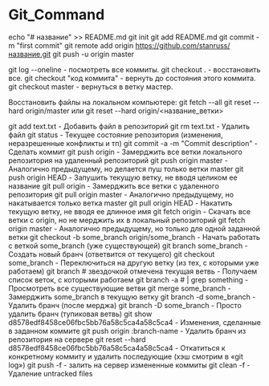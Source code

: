 # Git_Command
echo "# название" >> README.md
git init
git add README.md
git commit -m "first commit"
git remote add origin https://github.com/stanruss/название.git
git push -u origin master

git log --oneline - посмотреть все коммиты.
git checkout . - восстановить все.
git checkout "код коммита" - вернуть до состояния этого коммита.
git checkout master - вернуться в ветку мастер.

Восстановить файлы на локальном компьютере:
git fetch --all
git reset --hard origin/master или git reset --hard origin/<название_ветки>

git add text.txt - Добавить файл в репозиторий
git rm text.txt - Удалить файл
git status - Текущее состояние репозитория (изменения, неразрешенные конфликты и тп)
git commit -a -m "Commit description" - Сделать коммит
git push origin - Замерджить все ветки локального репозитория на удаленный репозиторий 
git push origin master - Аналогично предыдущему, но делается пуш только ветки master
git push origin HEAD - Запушить текущую ветку, не вводя целиком ее название
git pull origin - Замерджить все ветки с удаленного репозитория
git pull origin master - Аналогично предыдущему, но накатывается только ветка master
git pull origin HEAD - Накатить текущую ветку, не вводя ее длинное имя
git fetch origin - Скачать все ветки с origin, но не мерджить их в локальный репозиторий
git fetch origin master - Аналогично предыдущему, но только для одной заданной ветки
git checkout -b some_branch origin/some_branch - Начать работать с веткой some_branch (уже существующей)
git branch some_branch - Создать новый бранч (ответвится от текущего)
git checkout some_branch - Переключиться на другую ветку (из тех, с которыми уже работаем)
git branch # звездочкой отмечена текущая ветвь - Получаем список веток, с которыми работаем
git branch -a # | grep something - Просмотреть все существующие ветви
git merge some_branch - Замерджить some_branch в текущую ветку
git branch -d some_branch - Удалить бранч (после мерджа)
git branch -D some_branch - Просто удалить бранч (тупиковая ветвь)
git show d8578edf8458ce06fbc5bb76a58c5ca4a58c5ca4 - Изменения, сделанные в заданном коммите
git push origin :branch-name - Удалить бранч из репозитория на сервере
git reset --hard d8578edf8458ce06fbc5bb76a58c5ca4a58c5ca4 - Откатиться к конкретному коммиту и удалить последующие (хэш смотрим в «git log»)
git push -f - залить на сервер измененные коммиты
git clean -f - Удаление untracked files
